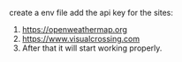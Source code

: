 create a env file add the api key for the sites:
1. https://openweathermap.org
2. https://www.visualcrossing.com
3. After that it will start working properly.
